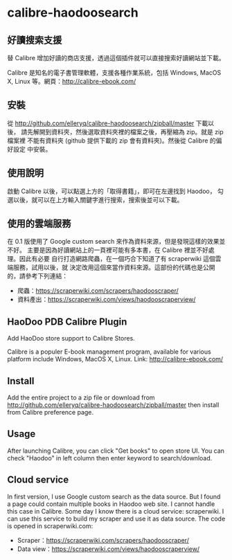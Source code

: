 calibre-haodoosearch
====================

## 好讀搜索支援

替 Calibre 增加好讀的商店支援，透過這個插件就可以直接搜索好讀網站並下載。

Calibre 是知名的電子書管理軟體，支援各種作業系統，包括 Windows, MacOS
X, Linux 等。網頁：http://calibre-ebook.com/

## 安裝


從 http://github.com/elleryq/calibre-haodoosearch/zipball/master 下載以後，
請先解開到資料夾，然後選取資料夾裡的檔案之後，再壓縮為 zip。就是 zip 檔案裡
不能有資料夾 (github 提供下載的 zip 會有資料夾)。然後從 Calibre 的偏好設定
中安裝。

## 使用說明

啟動 Calibre 以後，可以點選上方的「取得書籍」，即可在左邊找到 Haodoo，
勾選以後，就可以在上方輸入關鍵字進行搜索，搜索後並可以下載。

## 使用的雲端服務

在 0.1 版使用了 Google custom search 來作為資料來源，但是發現這樣的效果並不好。
主要是因為好讀網站上的一頁裡可能有多本書，在 Calibre 裡並不好處理。因此有必要
自行打造網路爬蟲，在一個巧合下知道了有 scraperwiki 這個雲端服務，試用以後，就
決定改用這個來當作資料來源。這部份的代碼也是公開的，請參考下列連結：

 * 爬蟲：https://scraperwiki.com/scrapers/haodooscraper/
 * 資料產出：https://scraperwiki.com/views/haodooscraperview/

## HaoDoo PDB Calibre Plugin

Add HaoDoo store support to Calibre Stores.

Calibre is a populer E-book management program, available for various
platform include Windows, MacOS X, Linux. Link: http://calibre-ebook.com/

## Install

Add the entire project to a zip file or download from
http://github.com/elleryq/calibre-haodoosearch/zipball/master then install
from Calibre preference page.

## Usage

After launching Calibre, you can click "Get books" to open store UI.
You can check "Haodoo" in left column then enter keyword to search/download.

## Cloud service
In first version, I use Google custom search as the data source.  But I found
a page could contain multiple books in Haodoo web site.  I cannot handle this
case in Calibre.
Some day I know there is a cloud service: scraperwiki.  I can use this service
to build my scraper and use it as data source.  The code is opened in 
scraperwiki.com:

 * Scraper：https://scraperwiki.com/scrapers/haodooscraper/
 * Data view：https://scraperwiki.com/views/haodooscraperview/

